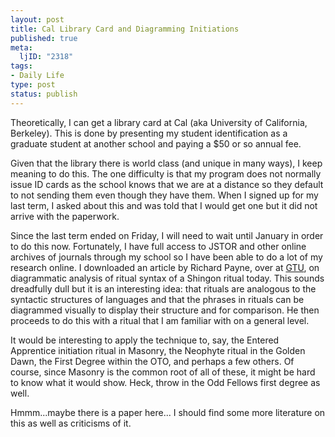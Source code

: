 ```yaml
--- 
layout: post
title: Cal Library Card and Diagramming Initiations
published: true
meta: 
  ljID: "2318"
tags: 
- Daily Life
type: post
status: publish
---
```

Theoretically, I can get a library card at Cal (aka University of California, Berkeley). This is done by presenting my student identification as a graduate student at another school and paying a $50 or so annual fee.

Given that the library there is world class (and unique in many ways), I keep meaning to do this. The one difficulty is that my program does not normally issue ID cards as the school knows that we are at a distance so they default to not sending them even though they have them. When I signed up for my last term, I asked about this and was told that I would get one but it did not arrive with the paperwork.

Since the last term ended on Friday, I will need to wait until January in order to do this now. Fortunately, I have full access to JSTOR and other online archives of journals through my school so I have been able to do a lot of my research online. I downloaded an article by Richard Payne, over at <a href="http://www.gtu.edu">GTU</a>, on diagrammatic analysis of ritual syntax of a Shingon ritual today. This sounds dreadfully dull but it is an interesting idea: that rituals are analogous to the syntactic structures of languages and that the phrases in rituals can be diagrammed visually to display their structure and for comparison. He then proceeds to do this with a ritual that I am familiar with on a general level.

It would be interesting to apply the technique to, say, the Entered Apprentice initiation ritual in Masonry, the Neophyte ritual in the Golden Dawn, the First Degree within the OTO, and perhaps a few others. Of course, since Masonry is the common root of all of these, it might be hard to know what it would show. Heck, throw in the Odd Fellows first degree as well.

Hmmm...maybe there is a paper here... I should find some more literature on this as well as criticisms of it.
